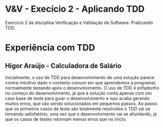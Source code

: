 # V&V - Execício 2 - Aplicando TDD

Exercício 2 da disciplina Verificação e Validação de Software: Praticando TDD.

# Experiência com TDD

## Higor Araújo - Calculadora de Salário

Inicialmente, o uso de TDD para desenvolvimento de uma solução parece contra-intuitivo dado o contexto comum em que aprendemos a programar, normalmente testando após o desenvolvimento. O uso de TDD é enfadonho no começo do desenvolvimento, já que a solução conta apenas com um caso base de teste para guiar o desenvolvimento e isso acaba gerando muitos erros, que vão sendo solucionados em pequenos passos. Ao passo que os primeiros casos de teste são totalmente resolvidos o TDD vai se tornando satisfatório, uma vez que o desenvolvimento vai se afunilando, já que os casos de testes retornam menos erros que no início.
